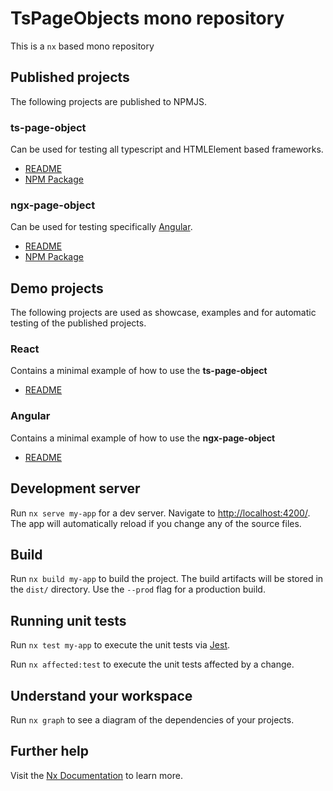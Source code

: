 # TsPageObjects mono repository

This is a `nx` based mono repository

## Published projects

The following projects are published to NPMJS.

### ts-page-object

Can be used for testing all typescript and HTMLElement based frameworks.

- [README](./libs/ts-page-object/README.md)
- [NPM Package](https://www.npmjs.com/package/ts-page-object)

### ngx-page-object

Can be used for testing specifically [Angular](https://angular.io/).

- [README](./libs/ngx-page-object/README.md)
- [NPM Package](https://www.npmjs.com/package/ngx-page-object)

## Demo projects

The following projects are used as showcase, examples and for automatic testing of the published projects.

### React

Contains a minimal example of how to use the **ts-page-object**

- [README](./libs/demo/react/README.md)

### Angular

Contains a minimal example of how to use the **ngx-page-object**

- [README](./libs/demo/angular/README.md)

## Development server

Run `nx serve my-app` for a dev server. Navigate to <http://localhost:4200/>. The app will automatically reload if you change any of the source files.

## Build

Run `nx build my-app` to build the project. The build artifacts will be stored in the `dist/` directory. Use the `--prod` flag for a production build.

## Running unit tests

Run `nx test my-app` to execute the unit tests via [Jest](https://jestjs.io).

Run `nx affected:test` to execute the unit tests affected by a change.

## Understand your workspace

Run `nx graph` to see a diagram of the dependencies of your projects.

## Further help

Visit the [Nx Documentation](https://nx.dev) to learn more.
